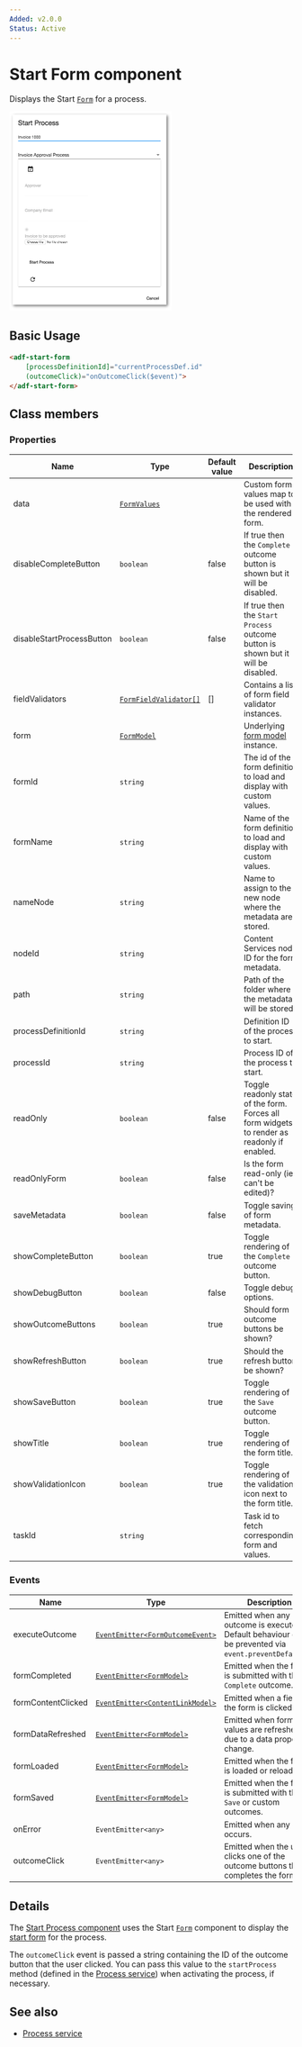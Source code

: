 ```yaml
---
Added: v2.0.0
Status: Active
---
```


# Start Form component

Displays the Start [`Form`](../../lib/process-services/task-list/models/form.model.ts) for a process.

![Start Form screenshot](../docassets/images/ProcessStartForm.png)

## Basic Usage

```html
<adf-start-form
    [processDefinitionId]="currentProcessDef.id"
    (outcomeClick)="onOutcomeClick($event)">
</adf-start-form>
```

## Class members

### Properties

| Name | Type | Default value | Description |
| -- | -- | -- | -- |
| data | [`FormValues`](../../lib/core/form/components/widgets/core/form-values.ts) |  | Custom form values map to be used with the rendered form. |
| disableCompleteButton | `boolean` | false | If true then the `Complete` outcome button is shown but it will be disabled. |
| disableStartProcessButton | `boolean` | false | If true then the `Start Process` outcome button is shown but it will be disabled. |
| fieldValidators | [`FormFieldValidator[]`](../../lib/core/form/components/widgets/core/form-field-validator.ts) |  \[] | Contains a list of form field validator instances. |
| form | [`FormModel`](../../lib/core/form/components/widgets/core/form.model.ts) |  | Underlying [form model](../../lib/core/form/components/widgets/core/form.model.ts) instance. |
| formId | `string` |  | The id of the form definition to load and display with custom values. |
| formName | `string` |  | Name of the form definition to load and display with custom values. |
| nameNode | `string` |  | Name to assign to the new node where the metadata are stored. |
| nodeId | `string` |  | Content Services node ID for the form metadata. |
| path | `string` |  | Path of the folder where the metadata will be stored. |
| processDefinitionId | `string` |  | Definition ID of the process to start. |
| processId | `string` |  | Process ID of the process to start. |
| readOnly | `boolean` | false | Toggle readonly state of the form. Forces all form widgets to render as readonly if enabled. |
| readOnlyForm | `boolean` | false | Is the form read-only (ie, can't be edited)? |
| saveMetadata | `boolean` | false | Toggle saving of form metadata. |
| showCompleteButton | `boolean` | true | Toggle rendering of the `Complete` outcome button. |
| showDebugButton | `boolean` | false | Toggle debug options. |
| showOutcomeButtons | `boolean` | true | Should form outcome buttons be shown? |
| showRefreshButton | `boolean` | true | Should the refresh button be shown? |
| showSaveButton | `boolean` | true | Toggle rendering of the `Save` outcome button. |
| showTitle | `boolean` | true | Toggle rendering of the form title. |
| showValidationIcon | `boolean` | true | Toggle rendering of the validation icon next to the form title. |
| taskId | `string` |  | Task id to fetch corresponding form and values. |

### Events

| Name | Type | Description |
| -- | -- | -- |
| executeOutcome | [`EventEmitter<FormOutcomeEvent>`](../../lib/core/form/components/widgets/core/form-outcome-event.model.ts) | Emitted when any outcome is executed. Default behaviour can be prevented via `event.preventDefault()`. |
| formCompleted | [`EventEmitter<FormModel>`](../../lib/core/form/components/widgets/core/form.model.ts) | Emitted when the form is submitted with the `Complete` outcome. |
| formContentClicked | [`EventEmitter<ContentLinkModel>`](../../lib/core/form/components/widgets/core/content-link.model.ts) | Emitted when a field of the form is clicked. |
| formDataRefreshed | [`EventEmitter<FormModel>`](../../lib/core/form/components/widgets/core/form.model.ts) | Emitted when form values are refreshed due to a data property change. |
| formLoaded | [`EventEmitter<FormModel>`](../../lib/core/form/components/widgets/core/form.model.ts) | Emitted when the form is loaded or reloaded. |
| formSaved | [`EventEmitter<FormModel>`](../../lib/core/form/components/widgets/core/form.model.ts) | Emitted when the form is submitted with the `Save` or custom outcomes. |
| onError | `EventEmitter<any>` | Emitted when any error occurs. |
| outcomeClick | `EventEmitter<any>` | Emitted when the user clicks one of the outcome buttons that completes the form. |

## Details

The [Start Process component](../process-services/start-process.component.md) uses the Start [`Form`](../../lib/process-services/task-list/models/form.model.ts) component
to display the
[start form](http://docs.alfresco.com/process-services1.6/topics/none_start_event.html)
for the process.

The `outcomeClick` event is passed a string containing the ID of the outcome button that
the user clicked. You can pass this value to the `startProcess` method (defined in the
[Process service](../process-services/process.service.md)) when activating the process, if necessary.

## See also

-   [Process service](../process-services/process.service.md)
